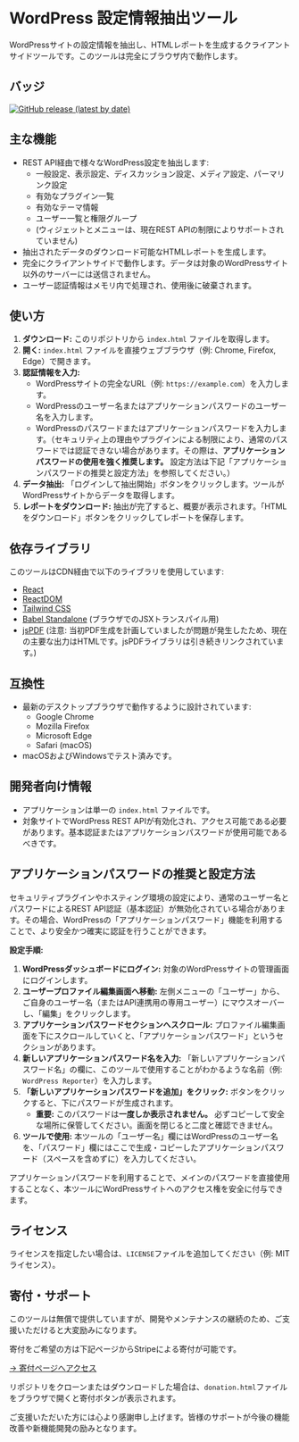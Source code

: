 # WordPress 設定情報抽出ツール

WordPressサイトの設定情報を抽出し、HTMLレポートを生成するクライアントサイドツールです。このツールは完全にブラウザ内で動作します。

## バッジ
<!-- このバッジは、最初のリリース/タグがプッシュされ、GitHub上でタグからリリースが作成された後に有効になります。 -->
[![GitHub release (latest by date)](https://img.shields.io/github/v/release/rinmon/WordPress-Reporter?label=v1.1.0)](https://github.com/rinmon/WordPress-Reporter/releases/latest)
<!-- ライセンスを選択した場合は、ここにライセンスバッジを追加してください -->
<!-- 例: [![GitHub license](https://img.shields.io/github/license/rinmon/WordPress-Reporter)](https://github.com/rinmon/WordPress-Reporter/blob/main/LICENSE) -->

## 主な機能
- REST API経由で様々なWordPress設定を抽出します:
    - 一般設定、表示設定、ディスカッション設定、メディア設定、パーマリンク設定
    - 有効なプラグイン一覧
    - 有効なテーマ情報
    - ユーザー一覧と権限グループ
    - (ウィジェットとメニューは、現在REST APIの制限によりサポートされていません)
- 抽出されたデータのダウンロード可能なHTMLレポートを生成します。
- 完全にクライアントサイドで動作します。データは対象のWordPressサイト以外のサーバーには送信されません。
- ユーザー認証情報はメモリ内で処理され、使用後に破棄されます。

## 使い方
1.  **ダウンロード:** このリポジトリから `index.html` ファイルを取得します。
2.  **開く:** `index.html` ファイルを直接ウェブブラウザ（例: Chrome, Firefox, Edge）で開きます。
3.  **認証情報を入力:**
    *   WordPressサイトの完全なURL（例: `https://example.com`）を入力します。
    *   WordPressのユーザー名またはアプリケーションパスワードのユーザー名を入力します。
    *   WordPressのパスワードまたはアプリケーションパスワードを入力します。（セキュリティ上の理由やプラグインによる制限により、通常のパスワードでは認証できない場合があります。その際は、**アプリケーションパスワードの使用を強く推奨します。** 設定方法は下記「アプリケーションパスワードの推奨と設定方法」を参照してください。）
4.  **データ抽出:** 「ログインして抽出開始」ボタンをクリックします。ツールがWordPressサイトからデータを取得します。
5.  **レポートをダウンロード:** 抽出が完了すると、概要が表示されます。「HTMLをダウンロード」ボタンをクリックしてレポートを保存します。

## 依存ライブラリ
このツールはCDN経由で以下のライブラリを使用しています:
-   [React](https://reactjs.org/)
-   [ReactDOM](https://reactjs.org/)
-   [Tailwind CSS](https://tailwindcss.com/)
-   [Babel Standalone](https://babeljs.io/docs/en/babel-standalone) (ブラウザでのJSXトランスパイル用)
-   [jsPDF](https://parall.ax/products/jspdf) (注意: 当初PDF生成を計画していましたが問題が発生したため、現在の主要な出力はHTMLです。jsPDFライブラリは引き続きリンクされています。)

## 互換性
-   最新のデスクトップブラウザで動作するように設計されています:
    -   Google Chrome
    -   Mozilla Firefox
    -   Microsoft Edge
    -   Safari (macOS)
-   macOSおよびWindowsでテスト済みです。

## 開発者向け情報
- アプリケーションは単一の `index.html` ファイルです。
- 対象サイトでWordPress REST APIが有効化され、アクセス可能である必要があります。基本認証またはアプリケーションパスワードが使用可能であるべきです。

## アプリケーションパスワードの推奨と設定方法

セキュリティプラグインやホスティング環境の設定により、通常のユーザー名とパスワードによるREST API認証（基本認証）が無効化されている場合があります。その場合、WordPressの「アプリケーションパスワード」機能を利用することで、より安全かつ確実に認証を行うことができます。

**設定手順:**

1.  **WordPressダッシュボードにログイン:** 対象のWordPressサイトの管理画面にログインします。
2.  **ユーザープロファイル編集画面へ移動:** 左側メニューの「ユーザー」から、ご自身のユーザー名（またはAPI連携用の専用ユーザー）にマウスオーバーし、「編集」をクリックします。
3.  **アプリケーションパスワードセクションへスクロール:** プロファイル編集画面を下にスクロールしていくと、「アプリケーションパスワード」というセクションがあります。
4.  **新しいアプリケーションパスワード名を入力:** 「新しいアプリケーションパスワード名」の欄に、このツールで使用することがわかるような名前（例: `WordPress Reporter`）を入力します。
5.  **「新しいアプリケーションパスワードを追加」をクリック:** ボタンをクリックすると、下にパスワードが生成されます。
    *   **重要:** このパスワードは**一度しか表示されません。** 必ずコピーして安全な場所に保管してください。画面を閉じると二度と確認できません。
6.  **ツールで使用:** 本ツールの「ユーザー名」欄にはWordPressのユーザー名を、「パスワード」欄にはここで生成・コピーしたアプリケーションパスワード（スペースを含めずに）を入力してください。

アプリケーションパスワードを利用することで、メインのパスワードを直接使用することなく、本ツールにWordPressサイトへのアクセス権を安全に付与できます。

## ライセンス
ライセンスを指定したい場合は、`LICENSE`ファイルを追加してください（例: MITライセンス）。

## 寄付・サポート
このツールは無償で提供していますが、開発やメンテナンスの継続のため、ご支援いただけると大変励みになります。

寄付をご希望の方は下記ページからStripeによる寄付が可能です。

[→ 寄付ページへアクセス](donation.html)

リポジトリをクローンまたはダウンロードした場合は、`donation.html`ファイルをブラウザで開くと寄付ボタンが表示されます。

ご支援いただいた方には心より感謝申し上げます。皆様のサポートが今後の機能改善や新機能開発の励みとなります。
